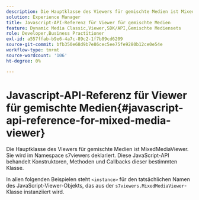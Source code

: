 ```yaml
---
description: Die Hauptklasse des Viewers für gemischte Medien ist MixedMediaViewer. Sie wird im Namespace s7viewers deklariert. Diese JavaScript-API behandelt Konstruktoren, Methoden und Callbacks dieser bestimmten Klasse.
solution: Experience Manager
title: Javascript-API-Referenz für Viewer für gemischte Medien
feature: Dynamic Media Classic,Viewer,SDK/API,Gemischte Mediensets
role: Developer,Business Practitioner
exl-id: a557ffab-b9e6-4a7c-89c2-1f7b89cd6209
source-git-commit: bfb350e68d9b7e86cec5ee75fe9280b12ce0e54e
workflow-type: tm+mt
source-wordcount: '106'
ht-degree: 0%

---
```


# Javascript-API-Referenz für Viewer für gemischte Medien{#javascript-api-reference-for-mixed-media-viewer}

Die Hauptklasse des Viewers für gemischte Medien ist MixedMediaViewer. Sie wird im Namespace s7viewers deklariert. Diese JavaScript-API behandelt Konstruktoren, Methoden und Callbacks dieser bestimmten Klasse.

In allen folgenden Beispielen steht `<instance>` für den tatsächlichen Namen des JavaScript-Viewer-Objekts, das aus der `s7viewers.MixedMediaViewer`-Klasse instanziiert wird.
